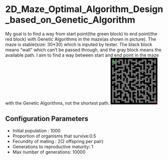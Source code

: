 # 2D_Maze_Optimal_Algorithm_Design_based_on_Genetic_Algorithm
 My goal is to find a way from start point(the green block) to end point(the red block) with Genetic Algorithms in the maze(as shown in picture). The maze is stable(size: 30*30) which is inputed by tester. The black block means “wall” which can’t be passed through, and the gray block means the available path. I aim to find a way between start and end point in the maze with the Genetic Algorithms, not the shortest path.
<img src = "pic/pic1.png" width="150">

## Configuration Parameters
- Initial population : 1000
- Proportion of organisms that survive:0.5
- Fecundity of mating : 2(2 offspring per pair)
- Generations to reproductive maturity: 1
- Max number of generations: 10000